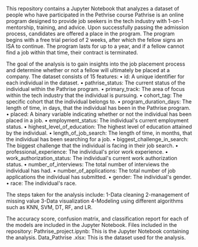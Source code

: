 
This repository contains a Jupyter Notebook that analyzes a dataset of people who have participated in the Pethrise course
Pathrise is an online program designed to provide job seekers in the tech industry with 1-on-1 mentorship, training, and advice. Upon successfully passing the admission process, candidates are offered a place in the program. The program begins with a free trial period of 2 weeks, after which the fellow signs an ISA to continue. The program lasts for up to a year, and if a fellow cannot find a job within that time, their contract is terminated. 

The goal of the analysis is to gain insights into the job placement process and determine whether or not a fellow will ultimately be placed at a company.
The dataset consists of 15 features:
•	id: A unique identifier for each individual in the dataset.
•	pathrise_status: The current status of the individual within the Pathrise program.
•	primary_track: The area of focus within the tech industry that the individual is pursuing.
•	cohort_tag: The specific cohort that the individual belongs to.
•	program_duration_days: The length of time, in days, that the individual has been in the Pathrise program.
•	placed: A binary variable indicating whether or not the individual has been placed in a job.
•	employment_status: The individual's current employment status.
•	highest_level_of_education: The highest level of education attained by the individual.
•	length_of_job_search: The length of time, in months, that the individual has been searching for a job.
•	biggest_challenge_in_search: The biggest challenge that the individual is facing in their job search.
•	professional_experience: The individual's prior work experience.
•	work_authorization_status: The individual's current work authorization status.
•	number_of_interviews: The total number of interviews the individual has had.
•	number_of_applications: The total number of job applications the individual has submitted.
•	gender: The individual's gender.
•	race: The individual's race.


The steps taken for the analysis include:
1-Data cleaning
2-management of missing value
3-Data visualization
4-Modeling using different algorithms such as KNN, SVM, DT, RF, and LR.


The accuracy score, confusion matrix, and classification report for each of the models are included in the Jupyter Notebook.
Files included in the repository:
Pathrise_project.ipynb: This is the Jupyter Notebook containing the analysis.
Data_Pathrise .xlsx: This is the dataset used for the analysis.
